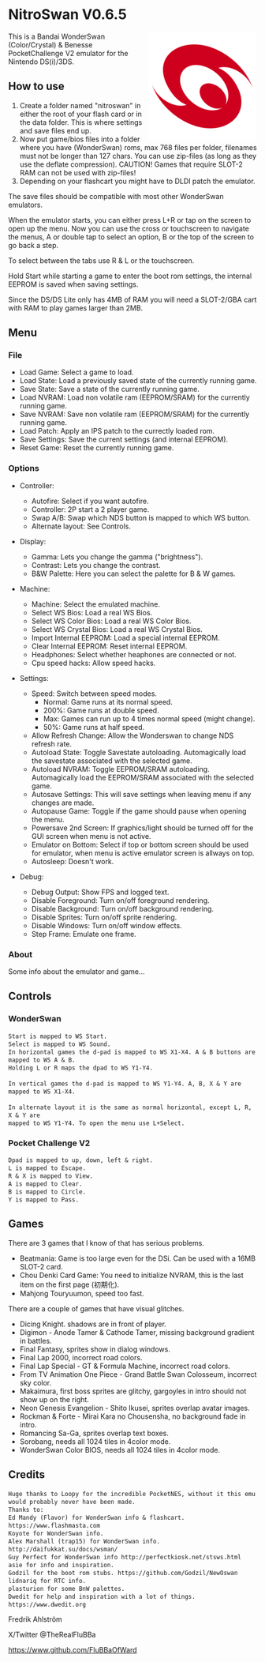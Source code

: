 # NitroSwan V0.6.5

<img align="right" width="220" src="./logo.png" />

This is a Bandai WonderSwan (Color/Crystal) & Benesse PocketChallenge V2
 emulator for the Nintendo DS(i)/3DS.

## How to use

1. Create a folder named "nitroswan" in either the root of your flash card or
 in the data folder. This is where settings and save files end up.
2. Now put game/bios files into a folder where you have (WonderSwan) roms, max
 768 files per folder, filenames must not be longer than 127 chars. You can use
 zip-files (as long as they use the deflate compression). CAUTION! Games that
 require SLOT-2 RAM can not be used with zip-files!
3. Depending on your flashcart you might have to DLDI patch the emulator.

The save files should be compatible with most other WonderSwan emulators.

When the emulator starts, you can either press L+R or tap on the screen to open
 up the menu. Now you can use the cross or touchscreen to navigate the menus, A
 or double tap to select an option, B or the top of the screen to go back a
 step.

To select between the tabs use R & L or the touchscreen.

Hold Start while starting a game to enter the boot rom settings, the internal
 EEPROM is saved when saving settings.

Since the DS/DS Lite only has 4MB of RAM you will need a SLOT-2/GBA cart with
 RAM to play games larger than 2MB.

## Menu

### File

* Load Game: Select a game to load.
* Load State: Load a previously saved state of the currently running game.
* Save State: Save a state of the currently running game.
* Load NVRAM: Load non volatile ram (EEPROM/SRAM) for the currently running game.
* Save NVRAM: Save non volatile ram (EEPROM/SRAM) for the currently running game.
* Load Patch: Apply an IPS patch to the currectly loaded rom.
* Save Settings: Save the current settings (and internal EEPROM).
* Reset Game: Reset the currently running game.

### Options

* Controller:
  * Autofire: Select if you want autofire.
  * Controller: 2P start a 2 player game.
  * Swap A/B: Swap which NDS button is mapped to which WS button.
  * Alternate layout: See Controls.

* Display:
  * Gamma: Lets you change the gamma ("brightness").
  * Contrast: Lets you change the contrast.
  * B&W Palette: Here you can select the palette for B & W games.
* Machine:
  * Machine: Select the emulated machine.
  * Select WS Bios: Load a real WS Bios.
  * Select WS Color Bios: Load a real WS Color Bios.
  * Select WS Crystal Bios: Load a real WS Crystal Bios.
  * Import Internal EEPROM: Load a special internal EEPROM.
  * Clear Internal EEPROM: Reset internal EEPROM.
  * Headphones: Select whether heaphones are connected or not.
  * Cpu speed hacks: Allow speed hacks.
* Settings:
  * Speed: Switch between speed modes.
    * Normal: Game runs at its normal speed.
    * 200%: Game runs at double speed.
    * Max: Games can run up to 4 times normal speed (might change).
    * 50%: Game runs at half speed.
  * Allow Refresh Change: Allow the Wonderswan to change NDS refresh rate.
  * Autoload State: Toggle Savestate autoloading. Automagically load the savestate associated with the selected game.
  * Autoload NVRAM: Toggle EEPROM/SRAM autoloading. Automagically load the EEPROM/SRAM associated with the selected game.
  * Autosave Settings: This will save settings when leaving menu if any changes are made.
  * Autopause Game: Toggle if the game should pause when opening the menu.
  * Powersave 2nd Screen: If graphics/light should be turned off for the GUI screen when menu is not active.
  * Emulator on Bottom: Select if top or bottom screen should be used for emulator, when menu is active emulator screen is allways on top.
  * Autosleep: Doesn't work.
* Debug:
  * Debug Output: Show FPS and logged text.
  * Disable Foreground: Turn on/off foreground rendering.
  * Disable Background: Turn on/off background rendering.
  * Disable Sprites: Turn on/off sprite rendering.
  * Disable Windows: Turn on/off window effects.
  * Step Frame: Emulate one frame.

### About

Some info about the emulator and game...

## Controls

### WonderSwan

```text
Start is mapped to WS Start.
Select is mapped to WS Sound.
In horizontal games the d-pad is mapped to WS X1-X4. A & B buttons are mapped to WS A & B.
Holding L or R maps the dpad to WS Y1-Y4.

In vertical games the d-pad is mapped to WS Y1-Y4. A, B, X & Y are mapped to WS X1-X4.

In alternate layout it is the same as normal horizontal, except L, R, X & Y are
mapped to WS Y1-Y4. To open the menu use L+Select.
```

### Pocket Challenge V2
```text
Dpad is mapped to up, down, left & right.
L is mapped to Escape.
R & X is mapped to View.
A is mapped to Clear.
B is mapped to Circle.
Y is mapped to Pass.
```

## Games

There are 3 games that I know of that has serious problems.

* Beatmania: Game is too large even for the DSi. Can be used with a 16MB SLOT-2 card.
* Chou Denki Card Game: You need to initialize NVRAM, this is the last item on the first page (初期化).
* Mahjong Touryuumon, speed too fast.

There are a couple of games that have visual glitches.

* Dicing Knight. shadows are in front of player.
* Digimon - Anode Tamer & Cathode Tamer, missing background gradient in battles.
* Final Fantasy, sprites show in dialog windows.
* Final Lap 2000, incorrect road colors.
* Final Lap Special - GT & Formula Machine, incorrect road colors.
* From TV Animation One Piece - Grand Battle Swan Colosseum, incorrect sky color.
* Makaimura, first boss sprites are glitchy, gargoyles in intro should not show up on the right.
* Neon Genesis Evangelion - Shito Ikusei, sprites overlap avatar images.
* Rockman & Forte - Mirai Kara no Chousensha, no background fade in intro.
* Romancing Sa-Ga, sprites overlap text boxes.
* Sorobang, needs all 1024 tiles in 4color mode.
* WonderSwan Color BIOS, needs all 1024 tiles in 4color mode.

## Credits

```text
Huge thanks to Loopy for the incredible PocketNES, without it this emu would probably never have been made.
Thanks to:
Ed Mandy (Flavor) for WonderSwan info & flashcart. https://www.flashmasta.com
Koyote for WonderSwan info.
Alex Marshall (trap15) for WonderSwan info. http://daifukkat.su/docs/wsman/
Guy Perfect for WonderSwan info http://perfectkiosk.net/stsws.html
asie for info and inspiration.
Godzil for the boot rom stubs. https://github.com/Godzil/NewOswan
lidnariq for RTC info.
plasturion for some BnW palettes.
Dwedit for help and inspiration with a lot of things. https://www.dwedit.org
```

Fredrik Ahlström

X/Twitter @TheRealFluBBa

<https://www.github.com/FluBBaOfWard>
